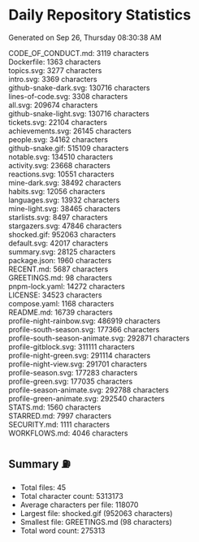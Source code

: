 # Daily Repository Statistics
Generated on Sep 26, Thursday 08:30:38 AM  

CODE_OF_CONDUCT.md: 3119 characters  
Dockerfile: 1363 characters  
topics.svg: 3277 characters  
intro.svg: 3369 characters  
github-snake-dark.svg: 130716 characters  
lines-of-code.svg: 3308 characters  
all.svg: 209674 characters  
github-snake-light.svg: 130716 characters  
tickets.svg: 22104 characters  
achievements.svg: 26145 characters  
people.svg: 34162 characters  
github-snake.gif: 515109 characters  
notable.svg: 134510 characters  
activity.svg: 23668 characters  
reactions.svg: 10551 characters  
mine-dark.svg: 38492 characters  
habits.svg: 12056 characters  
languages.svg: 13932 characters  
mine-light.svg: 38465 characters  
starlists.svg: 8497 characters  
stargazers.svg: 47846 characters  
shocked.gif: 952063 characters  
default.svg: 42017 characters  
summary.svg: 28125 characters  
package.json: 1960 characters  
RECENT.md: 5687 characters  
GREETINGS.md: 98 characters  
pnpm-lock.yaml: 14272 characters  
LICENSE: 34523 characters  
compose.yaml: 1168 characters  
README.md: 16739 characters  
profile-night-rainbow.svg: 486919 characters  
profile-south-season.svg: 177366 characters  
profile-south-season-animate.svg: 292871 characters  
profile-gitblock.svg: 311111 characters  
profile-night-green.svg: 291114 characters  
profile-night-view.svg: 291701 characters  
profile-season.svg: 177283 characters  
profile-green.svg: 177035 characters  
profile-season-animate.svg: 292788 characters  
profile-green-animate.svg: 292540 characters  
STATS.md: 1560 characters  
STARRED.md: 7997 characters  
SECURITY.md: 1111 characters  
WORKFLOWS.md: 4046 characters  

## Summary ⛽  
- Total files: 45  
- Total character count: 5313173  
- Average characters per file: 118070  
- Largest file: shocked.gif (952063 characters)  
- Smallest file: GREETINGS.md (98 characters)  
- Total word count: 275313  
